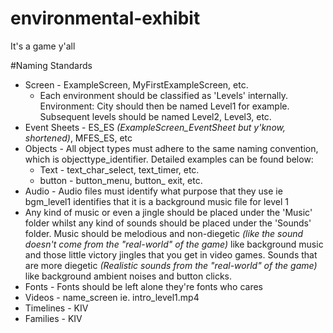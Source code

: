 # environmental-exhibit
It's a game y'all

#Naming Standards

- Screen - ExampleScreen, MyFirstExampleScreen, etc.
    - Each environment should be classified as 'Levels' internally. Environment: City should then be named Level1 for example. Subsequent levels should be named Level2, Level3, etc.
- Event Sheets - ES_ES *(ExampleScreen_EventSheet but y'know, shortened)*, MFES_ES, etc
- Objects - All object types must adhere to the same naming convention, which is objecttype_identifier. Detailed examples can be found below:
    - Text - text_char_select, text_timer, etc.
    - button - button_menu, button_ exit, etc.
- Audio - Audio files must identify what purpose that they use ie bgm_level1 identifies that it is a background music file for level 1
- Any kind of music or even a jingle should be placed under the 'Music' folder whilst any kind of sounds should be placed under the 'Sounds' folder. Music should be melodious and non-diegetic *(like the sound doesn't come from the "real-world" of the game)* like background music and those little victory jingles that you get in video games. Sounds that are more diegetic *(Realistic sounds from the "real-world" of the game)* like background ambient noises and button clicks.
- Fonts - Fonts should be left alone they're fonts who cares
- Videos - name_screen ie. intro_level1.mp4
- Timelines - KIV
- Families - KIV
